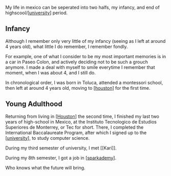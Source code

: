 My life in mexico can be seperated into two halfs, my infancy, and end of highscool/[[university]] period.

## Infancy

Although I remember only very little of my infancy (seeing as I left at around 4 years old), what little I do remember, I remember fondly.

For example, one of what I consider to be my most important memories is in a car in Paseo Colon, and actively deciding not to be such a grouch anymore. I made a deal with myself to smile everytime I remember that moment, when I was about 4, and I still do.

In chronological order, I was born in Toluca, attended a montessori school, then left at around 4 years old, moving to [[houston]] for the first time.


## Young Adulthood

Returning from living in [[Houston]] the second time, I finished my last two years of high-school in Mexico, at the Instituto Tecnologico de Estudios Superiores de Monterrey, or Tec for short. There, I completed the International Baccalaureate Program, after which I signed up to the [[university]], to study computer science.

During my third semester of university, I met [[Kari]].

During my 8th semester, I got a job in [[sparkademy]].

Who knows what the future will bring.

[//begin]: # "Autogenerated link references for markdown compatibility"
[university]: university "university"
[houston]: houston "houston"
[sparkademy]: sparkademy "sparkademy"
[//end]: # "Autogenerated link references"